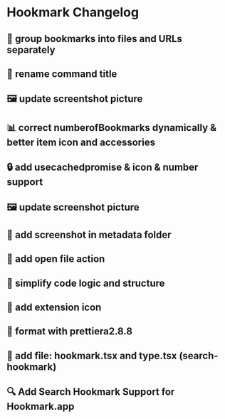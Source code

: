 # Hookmark Changelog

## 📁 group bookmarks into files and URLs separately

## 🔁 rename command title

## 🖼️ update screentshot picture

## 📊 correct numberofBookmarks dynamically & better item icon and accessories

## 🔒 add usecachedpromise & icon & number support

## 🖼️ update screenshot picture

## 📁 add screenshot in metadata folder

## 📑 add open file action

## 🧹 simplify code logic and structure

## 📰 add extension icon

## 💅 format with prettiera2.8.8

## 📁 add file: hookmark.tsx and type.tsx (search-hookmark)

## 🔍 Add Search Hookmark Support for Hookmark.app
